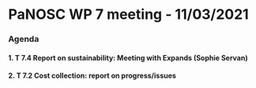 # PaNOSC WP 7 meeting - 11/03/2021

### Agenda

#### 1. T 7.4 Report on sustainability: Meeting with Expands (Sophie Servan)

#### 2. T 7.2 Cost collection: report on progress/issues

